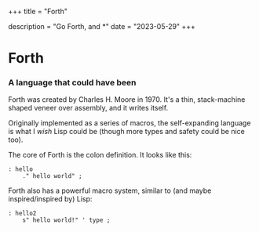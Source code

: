 +++
title = "Forth"

description = "Go Forth, and *"
date = "2023-05-29"
+++
# Forth

### A language that could have been

Forth was created by Charles H. Moore in 1970. It's a thin, stack-machine
shaped veneer over assembly, and it writes itself.

Originally implemented as a series of macros, the self-expanding language is
what I *wish* Lisp could be (though more types and safety could be nice too).

The core of Forth is the colon definition. It looks like this:

```forth
: hello
    ." hello world" ;
```

Forth also has a powerful macro system, similar to (and maybe inspired/inspired by) Lisp:

```forth
: hello2
    s" hello world!" ' type ;
```
